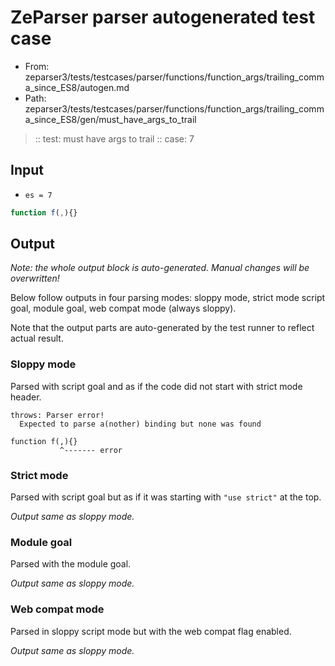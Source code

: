 # ZeParser parser autogenerated test case

- From: zeparser3/tests/testcases/parser/functions/function_args/trailing_comma_since_ES8/autogen.md
- Path: zeparser3/tests/testcases/parser/functions/function_args/trailing_comma_since_ES8/gen/must_have_args_to_trail

> :: test: must have args to trail
> :: case: 7

## Input

- `es = 7`

`````js
function f(,){}
`````

## Output

_Note: the whole output block is auto-generated. Manual changes will be overwritten!_

Below follow outputs in four parsing modes: sloppy mode, strict mode script goal, module goal, web compat mode (always sloppy).

Note that the output parts are auto-generated by the test runner to reflect actual result.

### Sloppy mode

Parsed with script goal and as if the code did not start with strict mode header.

`````
throws: Parser error!
  Expected to parse a(nother) binding but none was found

function f(,){}
           ^------- error
`````

### Strict mode

Parsed with script goal but as if it was starting with `"use strict"` at the top.

_Output same as sloppy mode._

### Module goal

Parsed with the module goal.

_Output same as sloppy mode._

### Web compat mode

Parsed in sloppy script mode but with the web compat flag enabled.

_Output same as sloppy mode._
